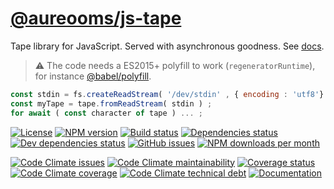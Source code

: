 [@aureooms/js-tape](https://aureooms.github.io/js-tape)
==

Tape library for JavaScript. Served with asynchronous goodness.
See [docs](https://aureooms.github.io/js-tape/index.html).

> :warning: The code needs a ES2015+ polyfill to work (`regeneratorRuntime`),
> for instance [@babel/polyfill](https://babeljs.io/docs/usage/polyfill).

```js
const stdin = fs.createReadStream( '/dev/stdin' , { encoding : 'utf8'} ) ;
const myTape = tape.fromReadStream( stdin ) ;
for await ( const character of tape ) ... ;
```

[![License](https://img.shields.io/github/license/aureooms/js-tape.svg)](https://raw.githubusercontent.com/aureooms/js-tape/master/LICENSE)
[![NPM version](https://img.shields.io/npm/v/@aureooms/js-tape.svg)](https://www.npmjs.org/package/@aureooms/js-tape)
[![Build status](https://img.shields.io/travis/aureooms/js-tape.svg)](https://travis-ci.org/aureooms/js-tape)
[![Dependencies status](https://img.shields.io/david/aureooms/js-tape.svg)](https://david-dm.org/aureooms/js-tape)
[![Dev dependencies status](https://img.shields.io/david/dev/aureooms/js-tape.svg)](https://david-dm.org/aureooms/js-tape?type=dev)
[![GitHub issues](https://img.shields.io/github/issues/aureooms/js-tape.svg)](https://github.com/aureooms/js-tape/issues)
[![NPM downloads per month](https://img.shields.io/npm/dm/@aureooms/js-tape.svg)](https://www.npmjs.org/package/@aureooms/js-tape)

[![Code Climate issues](https://img.shields.io/codeclimate/issues/aureooms/js-tape.svg)](https://codeclimate.com/github/aureooms/js-tape/issues)
[![Code Climate maintainability](https://img.shields.io/codeclimate/maintainability/github/aureooms/js-tape.svg)](https://codeclimate.com/github/aureooms/js-tape/trends/churn)
[![Coverage status](https://img.shields.io/coveralls/aureooms/js-tape.svg)](https://coveralls.io/r/aureooms/js-tape)
[![Code Climate coverage](https://img.shields.io/codeclimate/coverage-letter/aureooms/js-tape.svg)](https://codeclimate.com/github/aureooms/js-tape/trends/test_coverage_new_code)
[![Code Climate technical debt](https://img.shields.io/codeclimate/tech-debt/aureooms/js-tape.svg)](https://codeclimate.com/github/aureooms/js-tape/trends/technical_debt)
[![Documentation](https://aureooms.github.io/js-tape/badge.svg)](https://aureooms.github.io/js-tape/source.html)
